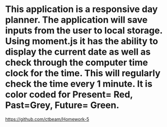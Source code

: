 # This application is a responsive day planner. The application will save inputs from the user to local storage. Using moment.js it has the ability to display the current date as well as check through the computer time clock for the time. This will regularly check the time every 1 minute. It is color coded for Present= Red, Past=Grey, Future= Green. 

https://github.com/ctbeam/Homework-5

